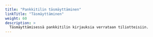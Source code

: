 ```yaml
---
title: "Pankkitilin täsmäyttäminen"
linkTitle: "Täsmäyttäminen"
weight: 60
description: >
  Täsmäyttämisessä pankkitilin kirjauksia verrataan tiliotteisiin.
--- 
```

